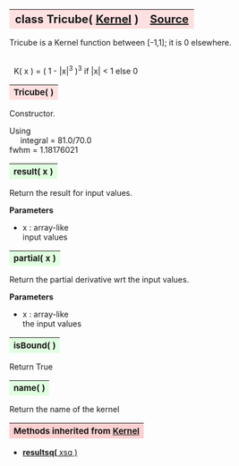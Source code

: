 ---
---
<br><br>

<a name="Tricube"></a>
<table><thead style="background-color:#FFE0E0; width:100%; font-size:20px"><tr><th style="text-align:left">
<strong>class Tricube(</strong> <a href="./Kernel.html">Kernel</a> )</th><th style="text-align:right"><a href=https://github.com/dokester/BayesicFitting/blob/master/BayesicFitting/source/kernels/Tricube.py target=_blank>Source</a></th></tr></thead></table>
<p>

Tricube is a Kernel function between [-1,1]; it is 0 elsewhere.

<br>&nbsp; K( x ) = ( 1 - |x|<sup>3</sup> )<sup>3</sup>  if |x| < 1 else 0<br>


<a name="Tricube"></a>
<table><thead style="background-color:#FFE0E0; width:100%; font-size:15px"><tr><th style="text-align:left">
<strong>Tricube(</strong> ) 
</th></tr></thead></table>
<p>

Constructor.

Using
<br>&nbsp;&nbsp;&nbsp;&nbsp; integral = 81.0/70.0<br>
    fwhm = 1.18176021

<a name="result"></a>
<table><thead style="background-color:#E0FFE0; width:100%; font-size:15px"><tr><th style="text-align:left">
<strong>result(</strong> x )
</th></tr></thead></table>
<p>

Return the result for input values.

<b>Parameters</b><br>
* x  :  array-like<br>
    input values

<a name="partial"></a>
<table><thead style="background-color:#E0FFE0; width:100%; font-size:15px"><tr><th style="text-align:left">
<strong>partial(</strong> x )
</th></tr></thead></table>
<p>

Return the partial derivative wrt the input values.

<b>Parameters</b><br>
* x  :  array-like<br>
    the input values

<a name="isBound"></a>
<table><thead style="background-color:#E0FFE0; width:100%; font-size:15px"><tr><th style="text-align:left">
<strong>isBound(</strong> )
</th></tr></thead></table>
<p>
Return True 

<a name="name"></a>
<table><thead style="background-color:#E0FFE0; width:100%; font-size:15px"><tr><th style="text-align:left">
<strong>name(</strong> )
</th></tr></thead></table>
<p>
Return the name of the kernel 

<table><thead style="background-color:#FFD0D0; width:100%; font-size:15px"><tr><th style="text-align:left">
<strong>Methods inherited from</strong> <a href="./Kernel.html">Kernel</a></th></tr></thead></table>


* [<strong>resultsq(</strong> xsq )](./Kernel.md#resultsq)
